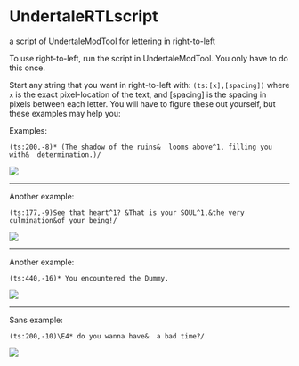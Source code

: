 # UndertaleRTLscript
a script of UndertaleModTool for lettering in right-to-left

To use right-to-left, run the script in UndertaleModTool. You only have to do this once.


Start any string that you want in right-to-left with: `(ts:[x],[spacing])` where `x` is the exact pixel-location of the text, and [spacing] is the spacing in pixels between each letter. You will have to figure these out yourself, but these examples may help you:

Examples:

```
(ts:200,-8)* (The shadow of the ruins&  looms above^1, filling you with&  determination.)/
```
<img src ="https://i.imgur.com/GzLmY2S.png"/>

<hr>
Another example:

```
(ts:177,-9)See that heart^1? &That is your SOUL^1,&the very culmination&of your being!/
```
<img src = "https://i.imgur.com/tB5X3sB.png"/>

<hr>
Another example:

```
(ts:440,-16)* You encountered the Dummy.
```
<img src = "https://i.imgur.com/D9hC9Qm.png"/>

<hr>
Sans example:

```
(ts:200,-10)\E4* do you wanna have&  a bad time?/
```
<img src = "https://i.imgur.com/Ipv11hn.png"/>
